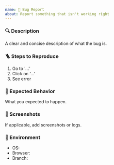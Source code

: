 ```yaml
---
name: 🐞 Bug Report
about: Report something that isn't working right
---
```


### 🔍 Description

A clear and concise description of what the bug is.

### 🪜 Steps to Reproduce

1. Go to '...'
2. Click on '...'
3. See error

### 🧠 Expected Behavior

What you expected to happen.

### 📸 Screenshots

If applicable, add screenshots or logs.

### 🧱 Environment

- OS:
- Browser:
- Branch:

